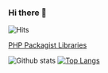 ### Hi there 👋

![Hits](https://hits.seeyoufarm.com/api/count/incr/badge.svg?url=https://github.com/sokil)

[PHP Packagist Libraries](https://sokil.github.io/PackagistDashboard/#sokil)

![Github stats](https://github-readme-stats.vercel.app/api?username=sokil&show_icons=true)
[![Top Langs](https://github-readme-stats.vercel.app/api/top-langs/?username=sokil&layout=compact)](https://github.com/anuraghazra/github-readme-stats)

